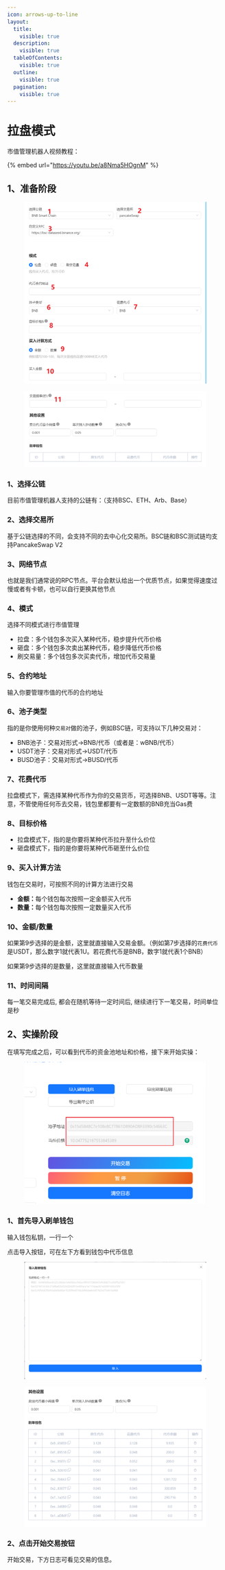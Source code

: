 ```yaml
---
icon: arrows-up-to-line
layout:
  title:
    visible: true
  description:
    visible: true
  tableOfContents:
    visible: true
  outline:
    visible: true
  pagination:
    visible: true
---
```


# 拉盘模式

市值管理机器人视频教程：

{% embed url="https://youtu.be/a8Nma5HOgnM" %}

## 1、准备阶段



<figure><img src="../.gitbook/assets/bot1.png" alt=""><figcaption></figcaption></figure>

<figure><img src="../.gitbook/assets/bot2.png" alt=""><figcaption></figcaption></figure>

### 1、选择公链 <a href="#id-1-xuan-ze-gong-lian" id="id-1-xuan-ze-gong-lian"></a>

目前市值管理机器人支持的公链有：（支持BSC、ETH、Arb、Base）

### 2、选择交易所 <a href="#id-2-xuan-ze-jiao-yi-suo" id="id-2-xuan-ze-jiao-yi-suo"></a>

基于公链选择的不同，会支持不同的去中心化交易所。BSC链和BSC测试链均支持PancakeSwap V2

### 3、网络节点 <a href="#id-3-wang-luo-jie-dian" id="id-3-wang-luo-jie-dian"></a>

也就是我们通常说的RPC节点。平台会默认给出一个优质节点，如果觉得速度过慢或者有卡顿，也可以自行更换其他节点

### 4、模式 <a href="#id-5-mo-shi" id="id-5-mo-shi"></a>

选择不同模式进行市值管理

* 拉盘：多个钱包多次买入某种代币，稳步提升代币价格
* 砸盘：多个钱包多次卖出某种代币，稳步降低代币价格
* 刷交易量：多个钱包多次买卖代币，增加代币交易量

### 5、合约地址 <a href="#id-6-he-yue-di-zhi" id="id-6-he-yue-di-zhi"></a>

输入你要管理市值的代币的合约地址

### 6、池子类型 <a href="#id-7-chi-zi-lei-xing" id="id-7-chi-zi-lei-xing"></a>

指的是你使用何种`交易对`做的池子，例如BSC链，可支持以下几种交易对：

* BNB池子：交易对形式→BNB/代币（或者是：wBNB/代币）
* USDT池子：交易对形式→USDT/代币
* BUSD池子：交易对形式→BUSD/代币

### 7、花费代币 <a href="#id-8-hua-fei-dai-bi" id="id-8-hua-fei-dai-bi"></a>

拉盘模式下，需选择某种代币作为你的交易货币，可选择BNB、USDT等等。注意，不管使用任何币去交易，钱包里都要有一定数额的BNB充当Gas费

### 8、目标价格 <a href="#id-9-mu-biao-jia-ge" id="id-9-mu-biao-jia-ge"></a>

* 拉盘模式下，指的是你要将某种代币拉升至什么价位
* 砸盘模式下，指的是你要将某种代币砸至什么价位

### 9、买入计算方法 <a href="#id-10-ji-suan-fang-fa" id="id-10-ji-suan-fang-fa"></a>

钱包在交易时，可按照不同的计算方法进行交易

* **金额：**&#x6BCF;个钱包每次按照一定金额买入代币
* **数量：**&#x6BCF;个钱包每次按照一定数量买入代币

### 10、金额/数量 <a href="#id-11-jine-shu-liang" id="id-11-jine-shu-liang"></a>

如果第9步选择的是金额，这里就直接输入交易金额。（例如第7步选择的`花费代币`是USDT，那么数字1就代表1U。若花费代币是BNB，数字1就代表1个BNB）

如果第9步选择的是数量，这里就直接输入代币数量

### 11、时间间隔 <a href="#id-12-shi-jian-jian-ge" id="id-12-shi-jian-jian-ge"></a>

每一笔交易完成后, 都会在随机等待一定时间后, 继续进行下一笔交易，时间单位是秒

## 2、实操阶段 <a href="#er-shi-cao-jie-duan" id="er-shi-cao-jie-duan"></a>

在填写完成之后，可以看到代币的资金池地址和价格，接下来开始实操：

<figure><img src="../.gitbook/assets/image (327).png" alt=""><figcaption></figcaption></figure>

### 1、首先导入刷单钱包 <a href="#id-11-jine-shu-liang" id="id-11-jine-shu-liang"></a>

输入钱包私钥，一行一个

点击导入按钮，可在左下方看到钱包中代币信息

<figure><img src="../.gitbook/assets/bb3.png" alt=""><figcaption></figcaption></figure>

<figure><img src="../.gitbook/assets/bb4.png" alt=""><figcaption></figcaption></figure>

### 2、点击开始交易按钮 <a href="#id-11-jine-shu-liang" id="id-11-jine-shu-liang"></a>

开始交易，下方日志可看见交易的信息。
